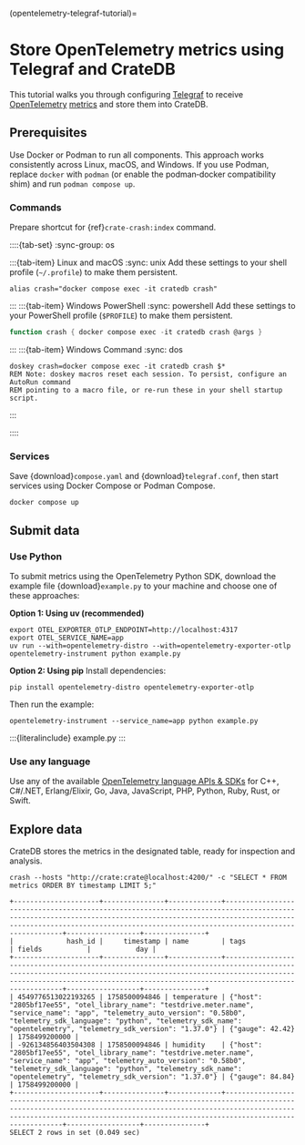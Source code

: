 (opentelemetry-telegraf-tutorial)=
# Store OpenTelemetry metrics using Telegraf and CrateDB

This tutorial walks you through configuring [Telegraf] to receive
[OpenTelemetry] [metrics] and store them into CrateDB.

## Prerequisites

Use Docker or Podman to run all components. This approach works consistently
across Linux, macOS, and Windows.
If you use Podman, replace `docker` with `podman` (or enable the podman‑docker
compatibility shim) and run `podman compose up`.

### Commands

Prepare shortcut for {ref}`crate-crash:index` command.

::::{tab-set}
:sync-group: os

:::{tab-item} Linux and macOS
:sync: unix
Add these settings to your shell profile (`~/.profile`) to make them persistent.
```shell
alias crash="docker compose exec -it cratedb crash"
```
:::
:::{tab-item} Windows PowerShell
:sync: powershell
Add these settings to your PowerShell profile (`$PROFILE`) to make them persistent.
```powershell
function crash { docker compose exec -it cratedb crash @args }
```
:::
:::{tab-item} Windows Command
:sync: dos
```shell
doskey crash=docker compose exec -it cratedb crash $*
REM Note: doskey macros reset each session. To persist, configure an AutoRun command
REM pointing to a macro file, or re-run these in your shell startup script.
```
:::

::::

### Services

Save {download}`compose.yaml` and {download}`telegraf.conf`, then start
services using Docker Compose or Podman Compose.

```shell
docker compose up
```

## Submit data

### Use Python

To submit metrics using the OpenTelemetry Python SDK, download the example file
{download}`example.py` to your machine and choose one of these approaches:

**Option 1: Using uv (recommended)**
```shell
export OTEL_EXPORTER_OTLP_ENDPOINT=http://localhost:4317
export OTEL_SERVICE_NAME=app
uv run --with=opentelemetry-distro --with=opentelemetry-exporter-otlp opentelemetry-instrument python example.py
```

**Option 2: Using pip**
Install dependencies:
```shell
pip install opentelemetry-distro opentelemetry-exporter-otlp
```
Then run the example:
```shell
opentelemetry-instrument --service_name=app python example.py
```

:::{literalinclude} example.py
:::

### Use any language

Use any of the available [OpenTelemetry language APIs & SDKs] for C++, C#/.NET,
Erlang/Elixir, Go, Java, JavaScript, PHP, Python, Ruby, Rust, or Swift. 

## Explore data

CrateDB stores the metrics in the designated table, ready for inspection and analysis.
```shell
crash --hosts "http://crate:crate@localhost:4200/" -c "SELECT * FROM metrics ORDER BY timestamp LIMIT 5;"
```
```psql
+---------------------+---------------+-------------+------------------------------------------------------------------------------------------------------------------------------------------------------------------------------------------------------------------------------------------------+------------------+---------------+
|             hash_id |     timestamp | name        | tags                                                                                                                                                                                                                                           | fields           |           day |
+---------------------+---------------+-------------+------------------------------------------------------------------------------------------------------------------------------------------------------------------------------------------------------------------------------------------------+------------------+---------------+
| 4549776513022193265 | 1758500094846 | temperature | {"host": "2805bf17ee55", "otel_library_name": "testdrive.meter.name", "service_name": "app", "telemetry_auto_version": "0.58b0", "telemetry_sdk_language": "python", "telemetry_sdk_name": "opentelemetry", "telemetry_sdk_version": "1.37.0"} | {"gauge": 42.42} | 1758499200000 |
| -926134856403504308 | 1758500094846 | humidity    | {"host": "2805bf17ee55", "otel_library_name": "testdrive.meter.name", "service_name": "app", "telemetry_auto_version": "0.58b0", "telemetry_sdk_language": "python", "telemetry_sdk_name": "opentelemetry", "telemetry_sdk_version": "1.37.0"} | {"gauge": 84.84} | 1758499200000 |
+---------------------+---------------+-------------+------------------------------------------------------------------------------------------------------------------------------------------------------------------------------------------------------------------------------------------------+------------------+---------------+
SELECT 2 rows in set (0.049 sec)
```


[metrics]: https://opentelemetry.io/docs/concepts/signals/metrics/
[OpenTelemetry]: https://opentelemetry.io/docs/what-is-opentelemetry/
[OpenTelemetry language APIs & SDKs]: https://opentelemetry.io/docs/languages/
[Telegraf]: https://www.influxdata.com/time-series-platform/telegraf/
[uv]: https://docs.astral.sh/uv/
